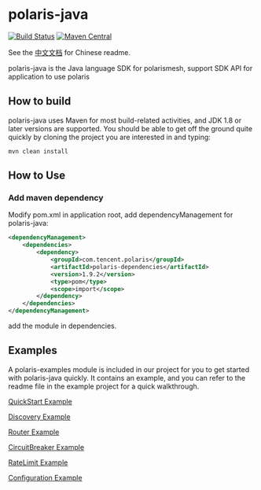 polaris-java
========================================
[![Build Status](https://github.com/polarismesh/polaris-java/actions/workflows/testing.yml/badge.svg)](https://github.com/PolarisMesh/polaris-java/actions/workflows/testing.yml)
[![Maven Central](https://img.shields.io/maven-central/v/com.tencent.polaris/polaris-dependencies?label=Maven%20Central)](https://search.maven.org/search?q=g:com.tencent.polaris%20AND%20a:polaris-dependencies)

See the [中文文档](https://github.com/polarismesh/polaris-java/blob/master/README-zh.md) for Chinese readme.

polaris-java is the Java language SDK for polarismesh, support SDK API for application to use polaris

## How to build

polaris-java uses Maven for most build-related activities, and JDK 1.8 or later versions are supported.
You should be able to get off the ground quite quickly by cloning the project you are interested in and typing:
 ```
 mvn clean install
 ```

## How to Use

### Add maven dependency

Modify pom.xml in application root, add dependencyManagement for polaris-java:

```xml
<dependencyManagement>
    <dependencies>
        <dependency>
            <groupId>com.tencent.polaris</groupId>
            <artifactId>polaris-dependencies</artifactId>
            <version>1.9.2</version>
            <type>pom</type>
            <scope>import</scope>
        </dependency>
    </dependencies>
</dependencyManagement>
```

add the module in dependencies.

## Examples

A polaris-examples module is included in our project for you to get started with polaris-java quickly. It contains an example, and you can refer to the readme file in the example project for a quick walkthrough.

[QuickStart Example](https://github.com/polarismesh/polaris-java/tree/main/polaris-examples/quickstart-example)

[Discovery Example](https://github.com/polarismesh/polaris-java/tree/main/polaris-examples/discovery-example)

[Router Example](https://github.com/polarismesh/polaris-java/tree/main/polaris-examples/router-example)

[CircuitBreaker Example](https://github.com/polarismesh/polaris-java/tree/main/polaris-examples/circuitbreaker-example)

[RateLimit Example](https://github.com/polarismesh/polaris-java/tree/main/polaris-examples/ratelimit-example)

[Configuration Example](https://github.com/polarismesh/polaris-java/tree/main/polaris-examples/configuration-example)
